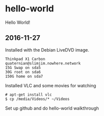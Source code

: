 # hello-world
Hello World!

2016-11-27
-----------------
Installed with the Debian LiveDVD image.

	Thinkpad X1 Carbon
	quaternian@slimjim.nowhere.network
	15G Swap on sda5
	30G root on sda6
	150G home on sda7

Installed VLC and some movies for watching

	# apt-get install vlc
	$ cp /media/Videos/* ~/Videos

Set up github and do hello-world walkthrough
